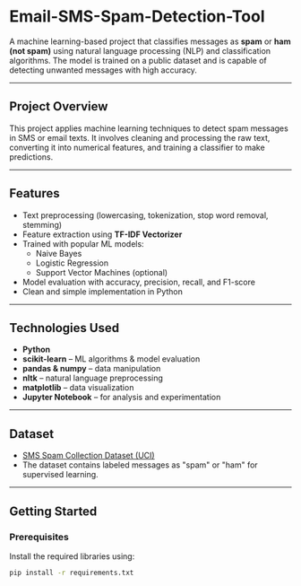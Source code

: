 # Email-SMS-Spam-Detection-Tool
 

A machine learning-based project that classifies messages as **spam** or **ham (not spam)** using natural language processing (NLP) and classification algorithms. The model is trained on a public dataset and is capable of detecting unwanted messages with high accuracy.

---

##  Project Overview

This project applies machine learning techniques to detect spam messages in SMS or email texts. It involves cleaning and processing the raw text, converting it into numerical features, and training a classifier to make predictions.

---

## Features

- Text preprocessing (lowercasing, tokenization, stop word removal, stemming)
- Feature extraction using **TF-IDF Vectorizer**
- Trained with popular ML models:
  - Naive Bayes
  - Logistic Regression
  - Support Vector Machines (optional)
- Model evaluation with accuracy, precision, recall, and F1-score
- Clean and simple implementation in Python

---

##  Technologies Used

- **Python**
- **scikit-learn** – ML algorithms & model evaluation
- **pandas & numpy** – data manipulation
- **nltk** – natural language preprocessing
- **matplotlib** – data visualization
- **Jupyter Notebook** – for analysis and experimentation

---

##  Dataset

- [SMS Spam Collection Dataset (UCI)](https://archive.ics.uci.edu/ml/datasets/sms+spam+collection)
- The dataset contains labeled messages as "spam" or "ham" for supervised learning.

---

##  Getting Started

###  Prerequisites

Install the required libraries using:

```bash
pip install -r requirements.txt
